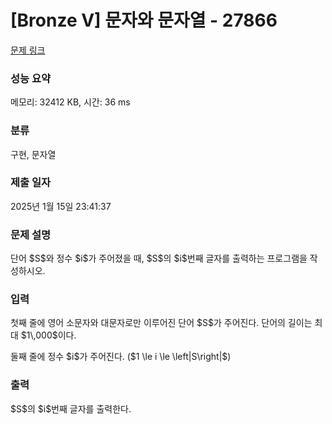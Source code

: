 # [Bronze V] 문자와 문자열 - 27866 

[문제 링크](https://www.acmicpc.net/problem/27866) 

### 성능 요약

메모리: 32412 KB, 시간: 36 ms

### 분류

구현, 문자열

### 제출 일자

2025년 1월 15일 23:41:37

### 문제 설명

<p>단어 $S$와 정수 $i$가 주어졌을 때, $S$의 $i$번째 글자를 출력하는 프로그램을 작성하시오.</p>

### 입력 

 <p>첫째 줄에 영어 소문자와 대문자로만 이루어진 단어 $S$가 주어진다. 단어의 길이는 최대 $1\,000$이다.</p>

<p>둘째 줄에 정수 $i$가 주어진다. ($1 \le i \le \left|S\right|$)</p>

### 출력 

 <p>$S$의 $i$번째 글자를 출력한다.</p>

